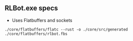 ## RLBot.exe specs

- Uses Flatbuffers and sockets

`./core/flatbuffers/flatc --rust -o ./core/src/generated ./core/flatbuffers/rlbot.fbs`
